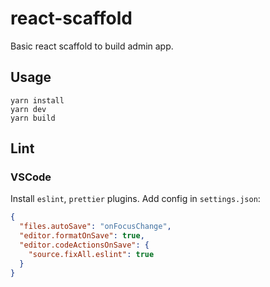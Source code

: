 # react-scaffold

Basic react scaffold to build admin app.

## Usage

```shell
yarn install
yarn dev
yarn build
```

## Lint

### VSCode

Install `eslint`, `prettier` plugins.
Add config in `settings.json`:

```json
{
  "files.autoSave": "onFocusChange",
  "editor.formatOnSave": true,
  "editor.codeActionsOnSave": {
    "source.fixAll.eslint": true
  }
}
```
